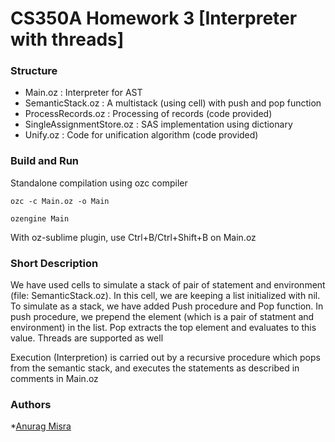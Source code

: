 # CS350A Homework 3 [Interpreter with threads]

### Structure
- Main.oz : Interpreter for AST
- SemanticStack.oz : A multistack (using cell) with push and pop function
- ProcessRecords.oz : Processing of records (code provided)
- SingleAssignmentStore.oz : SAS implementation using dictionary
- Unify.oz : Code for unification algorithm (code provided)

### Build and Run
Standalone compilation using ozc compiler
```
ozc -c Main.oz -o Main
```
```
ozengine Main
```
With oz-sublime plugin, use Ctrl+B/Ctrl+Shift+B on Main.oz

### Short Description
We have used cells to simulate a stack of pair of statement and environment (file: SemanticStack.oz). In this cell, we are keeping a list initialized with nil. To simulate as a stack, we have added Push procedure and Pop function. In push procedure, we prepend the element (which is a pair of statment and environment) in the list. Pop extracts the top element and evaluates to this value. Threads are supported as well

Execution (Interpretion) is carried out by a recursive procedure which pops from the semantic stack, and executes the statements as described in comments in Main.oz

### Authors
*[Anurag Misra](https://github.com/MishRanu)